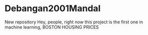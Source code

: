 # Debangan2001Mandal
New repository
Hey, people, right now this project is the first one in machine learning, BOSTON HOUSING PRICES
